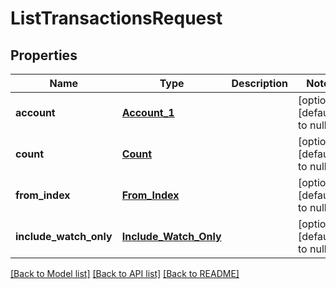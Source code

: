 # ListTransactionsRequest
## Properties

| Name | Type | Description | Notes |
|------------ | ------------- | ------------- | -------------|
| **account** | [**Account_1**](Account_1.md) |  | [optional] [default to null] |
| **count** | [**Count**](Count.md) |  | [optional] [default to null] |
| **from\_index** | [**From_Index**](From_Index.md) |  | [optional] [default to null] |
| **include\_watch\_only** | [**Include_Watch_Only**](Include_Watch_Only.md) |  | [optional] [default to null] |

[[Back to Model list]](../README.md#documentation-for-models) [[Back to API list]](../README.md#documentation-for-api-endpoints) [[Back to README]](../README.md)

